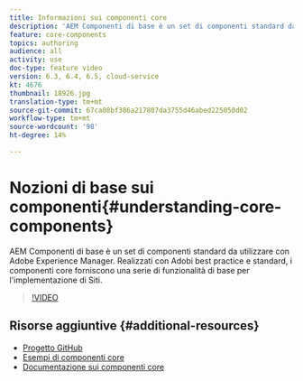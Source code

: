 ```yaml
---
title: Informazioni sui componenti core
description: 'AEM Componenti di base è un set di componenti standard da utilizzare con Adobe Experience Manager. Realizzati con  Adobi  best practice e standard, i componenti core forniscono una serie di funzionalità di base per l''implementazione di Siti. '
feature: core-components
topics: authoring
audience: all
activity: use
doc-type: feature video
version: 6.3, 6.4, 6.5, cloud-service
kt: 4676
thumbnail: 18926.jpg
translation-type: tm+mt
source-git-commit: 67ca08bf386a217807da3755d46abed225050d02
workflow-type: tm+mt
source-wordcount: '98'
ht-degree: 14%

---
```



# Nozioni di base sui componenti{#understanding-core-components}

AEM Componenti di base è un set di componenti standard da utilizzare con Adobe Experience Manager. Realizzati con  Adobi  best practice e standard, i componenti core forniscono una serie di funzionalità di base per l&#39;implementazione di Siti.

>[!VIDEO](https://video.tv.adobe.com/v/18926/?quality=12&learn=on)

## Risorse aggiuntive {#additional-resources}

* [Progetto GitHub](https://github.com/adobe/aem-core-wcm-components)
* [Esempi di componenti core](https://www.aemcomponents.dev/)
* [Documentazione sui componenti core](https://docs.adobe.com/content/help/it-IT/experience-manager-core-components/using/introduction.html)


